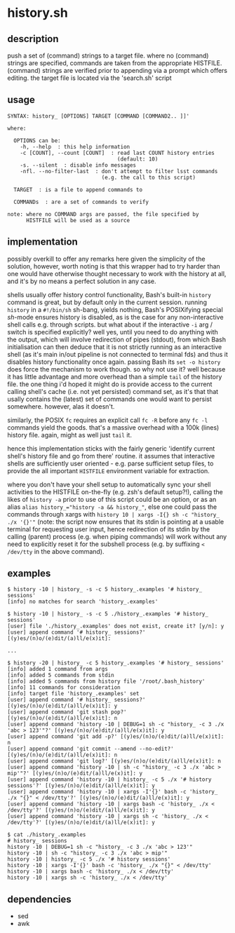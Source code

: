 # history.sh

## description
push a set of (command) strings to a target file. where no (command) strings are specified, commands are taken from the appropriate HISTFILE. (command) strings are verified prior to appending via a prompt which offers editing. the target file is located via the 'search.sh' script

## usage
```
SYNTAX: history_ [OPTIONS] TARGET [COMMAND [COMMAND2.. ]]'

where:

  OPTIONS can be:
    -h, --help  : this help information
    -c [COUNT], --count [COUNT]  : read last COUNT history entries
                                   (default: 10)
    -s. --silent  : disable info messages
    -nfl. --no-filter-last  : don't attempt to filter lsst commands
                              (e.g. the call to this script)

  TARGET  : is a file to append commands to

  COMMANDs  : are a set of commands to verify

note: where no COMMAND args are passed, the file specified by
      HISTFILE will be used as a source
```

## implementation
possibly overkill to offer any remarks here given the simplicity of the solution, however, worth noting is that this wrapper had to try harder than one would have otherwise thought necessary to work with the history at all, and it's by no means a perfect solution in any case.

shells usually offer history control functionality, Bash's built-in `history` command is great, but by default only in the current session. running `history` in a `#!/bin/sh` sh-bang, yields nothing, Bash's POSIXifying special *sh*-mode ensures history is disabled, as is the case for any non-interactive shell calls e.g. through scripts. but what about if the interactive `-i` arg / switch is specified explicitly? well yes, until you need to do anything with the output, which will involve redirection of pipes (stdout), from which Bash initialisation can then deduce that it is not strictly running as an interactive shell (as it's main in/out pipeline is not connected to terminal fds) and thus it disables history functionality once again. passing Bash its `set -o history` does force the mechanism to work though. so why not use it? well because it has little advantage and more overhead than a simple `tail` of the history file. the one thing i'd hoped it might do is provide access to the current calling shell's cache (i.e. not yet persisted) command set, as it's that that usally contains the (latest) set of commands one would want to persist somewhere. however, alas it doesn't.

similarly, the POSIX `fc` requires an explicit call `fc -R` before any `fc -l` commands yield the goods. that's a massive overhead with a 100k (lines) history file. again, might as well just `tail` it.

hence this implementation sticks with the fairly generic 'identify current shell's history file and go from there' routine. it assumes that interactive shells are sufficiently user oriented - e.g. parse sufficient setup files, to provide the all important `HISTFILE` environment variable for extraction.

where you don't have your shell setup to automatically sync your shell activities to the HISTFILE on-the-fly (e.g. zsh's default setup?!), calling the likes of `history -a` prior to use of this script could be an option, or as an alias `alias history_="history -a && history_"`, else one could pass the commands through xargs with `history 10 | xargs -I{} sh -c "history_ ./x '{}'"` (note: the script now ensures that its stdin is pointing at a usable terminal for requesting user input, hence redirection of its stdin by the calling (parent) process (e.g. when piping commands) will work without any need to explicitly reset it for the subshell process (e.g. by suffixing `< /dev/tty` in the above command).

## examples
```
$ history -10 | history_ -s -c 5 history_.examples '# history_ sessions'
[info] no matches for search 'history_.examples'

$ history -10 | history_ -s -c 5 ./history_.examples '# history_ sessions'
[user] file './history_.examples' does not exist, create it? [y/n]: y
[user] append command '# history_ sessions?' [(y)es/(n)o/(e)dit/(a)ll/e(x)it]:

...

$ history -20 | history_ -c 5 history_.examples '# history_ sessions'
[info] added 1 command from args
[info] added 5 commands from stdin
[info] added 5 commands from history file '/root/.bash_history'
[info] 11 commands for consideration
[info] target file 'history_.examples' set
[user] append command '# history_ sessions?' [(y)es/(n)o/(e)dit/(a)ll/e(x)it]: y
[user] append command 'git stash pop?' [(y)es/(n)o/(e)dit/(a)ll/e(x)it]: n
[user] append command 'history -10 | DEBUG=1 sh -c "history_ -c 3 ./x 'abc > 123'"?' [(y)es/(n)o/(e)dit/(a)ll/e(x)it]: y
[user] append command 'git add -p?' [(y)es/(n)o/(e)dit/(a)ll/e(x)it]: n
[user] append command 'git commit --amend --no-edit?' [(y)es/(n)o/(e)dit/(a)ll/e(x)it]: n
[user] append command 'git log?' [(y)es/(n)o/(e)dit/(a)ll/e(x)it]: n
[user] append command 'history -10 | sh -c "history_ -c 3 ./x 'abc > mip'"?' [(y)es/(n)o/(e)dit/(a)ll/e(x)it]: y
[user] append command 'history -10 | history_ -c 5 ./x '# history sessions'?' [(y)es/(n)o/(e)dit/(a)ll/e(x)it]: y
[user] append command 'history -10 | xargs -I'{}' bash -c 'history_ ./x "{}" < /dev/tty'?' [(y)es/(n)o/(e)dit/(a)ll/e(x)it]: y
[user] append command 'history -10 | xargs bash -c 'history_ ./x < /dev/tty'?' [(y)es/(n)o/(e)dit/(a)ll/e(x)it]: y
[user] append command 'history -10 | xargs sh -c 'history_ ./x < /dev/tty'?' [(y)es/(n)o/(e)dit/(a)ll/e(x)it]: y

$ cat ./history_.examples
# history_ sessions
history -10 | DEBUG=1 sh -c "history_ -c 3 ./x 'abc > 123'"
history -10 | sh -c "history_ -c 3 ./x 'abc > mip'"
history -10 | history_ -c 5 ./x '# history sessions'
history -10 | xargs -I'{}' bash -c 'history_ ./x "{}" < /dev/tty'
history -10 | xargs bash -c 'history_ ./x < /dev/tty'
history -10 | xargs sh -c 'history_ ./x < /dev/tty'
```

## dependencies
- sed
- awk

